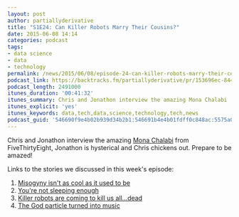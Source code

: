 ```yaml
---
layout: post
author: partiallyderivative
title: "S1E24: Can Killer Robots Marry Their Cousins?"
date: 2015-06-08 14:14
categories: podcast
tags:
- data science
- data
- technology
permalink: /news/2015/06/08/episode-24-can-killer-robots-marry-their-cousins
podcast_link: https://backtracks.fm/partiallyderivative/pr/153696ec-8441-11e7-86c7-0e84392478bc/partially_derivative_episode_24.mp3?s=1
podcast_length: 2491000
itunes_duration: '00:41:32'
itunes_summary: Chris and Jonathon interview the amazing Mona Chalabi
itunes_explicit: 'yes'
itunes_keywords: data,tech,data,science,technology,tech,news
podcast_guid: '546690f9e4b02b939d34b2b1:546691b4e4b01fdff0c848ac:5575a0b3e4b008893be1551c'
---
```


Chris and Jonathon interview the amazing [Mona
Chalabi](http://fivethirtyeight.com/contributors/mona-chalabi/) from
FiveThirtyEight, Jonathon is hysterical and Chris chickens out. Prepare
to be amazed!

<div id="backtracks-player" data-bt-embed="https://player.backtracks.fm/partiallyderivative/partially-derivative/m/s1e24-can-killer-robots-marry-their-cousins" data-bt-show-art-cover="true" data-bt-theme="light" data-bt-show-comments="false"></div><script>(function(p,l,a,y,e,r,s){if(p[y]) return;if(p[e]) return p[e]();s=l.createElement(a);l.head.appendChild((s.async=p[y]=true,s.src=r,s))}(window,document,"script","__btL","__btR","https://player.backtracks.fm/embedder.js"))</script>

Links to the stories we discussed in this week's episode:

1. [Misogyny isn't as cool as it used to
    be](http://jayshah.me/2015/06/02/rap-lyrics/)  
2.  [You're not sleeping
    enough](https://jawbone.com/blog/what-makes-people-happy/)
3.  [Killer robots are coming to kill us
    all...dead](http://www.telegraph.co.uk/news/science/science-news/11633838/Killer-robots-will-leave-humans-utterly-defenceless-warns-professor.html)
4.  [The God particle turned into
    music](http://www.itv.com/news/anglia/2015-06-04/the-sound-of-science-cambridge-composer-turns-music-into-data/)
